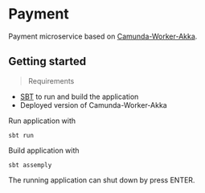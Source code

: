 # Payment

Payment microservice based on [Camunda-Worker-Akka](https://github.com/saig0/camunda-worker-akka).

## Getting started

> Requirements
* [SBT](http://www.scala-sbt.org) to run and build the application 
* Deployed version of Camunda-Worker-Akka

Run application with
```
sbt run
```

Build application with
```
sbt assemply
```

The running application can shut down by press ENTER.

